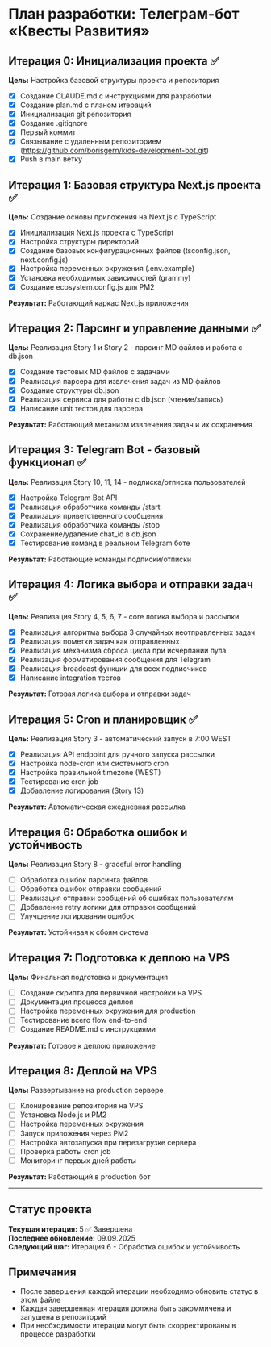 # План разработки: Телеграм-бот «Квесты Развития»

## Итерация 0: Инициализация проекта ✅
**Цель:** Настройка базовой структуры проекта и репозитория

- [x] Создание CLAUDE.md с инструкциями для разработки
- [x] Создание plan.md с планом итераций
- [x] Инициализация git репозитория
- [x] Создание .gitignore
- [x] Первый коммит
- [x] Связывание с удаленным репозиторием (https://github.com/borisgern/kids-development-bot.git)
- [x] Push в main ветку

## Итерация 1: Базовая структура Next.js проекта ✅
**Цель:** Создание основы приложения на Next.js с TypeScript

- [x] Инициализация Next.js проекта с TypeScript
- [x] Настройка структуры директорий
- [x] Создание базовых конфигурационных файлов (tsconfig.json, next.config.js)
- [x] Настройка переменных окружения (.env.example)
- [x] Установка необходимых зависимостей (grammy)
- [x] Создание ecosystem.config.js для PM2

**Результат:** Работающий каркас Next.js приложения

## Итерация 2: Парсинг и управление данными ✅
**Цель:** Реализация Story 1 и Story 2 - парсинг MD файлов и работа с db.json

- [x] Создание тестовых MD файлов с задачами
- [x] Реализация парсера для извлечения задач из MD файлов
- [x] Создание структуры db.json
- [x] Реализация сервиса для работы с db.json (чтение/запись)
- [x] Написание unit тестов для парсера

**Результат:** Работающий механизм извлечения задач и их сохранения

## Итерация 3: Telegram Bot - базовый функционал ✅
**Цель:** Реализация Story 10, 11, 14 - подписка/отписка пользователей

- [x] Настройка Telegram Bot API
- [x] Реализация обработчика команды /start
- [x] Реализация приветственного сообщения
- [x] Реализация обработчика команды /stop
- [x] Сохранение/удаление chat_id в db.json
- [x] Тестирование команд в реальном Telegram боте

**Результат:** Работающие команды подписки/отписки

## Итерация 4: Логика выбора и отправки задач ✅
**Цель:** Реализация Story 4, 5, 6, 7 - core логика выбора и рассылки

- [x] Реализация алгоритма выбора 3 случайных неотправленных задач
- [x] Реализация пометки задач как отправленных
- [x] Реализация механизма сброса цикла при исчерпании пула
- [x] Реализация форматирования сообщения для Telegram
- [x] Реализация broadcast функции для всех подписчиков
- [x] Написание integration тестов

**Результат:** Готовая логика выбора и отправки задач

## Итерация 5: Cron и планировщик ✅
**Цель:** Реализация Story 3 - автоматический запуск в 7:00 WEST

- [x] Реализация API endpoint для ручного запуска рассылки
- [x] Настройка node-cron или системного cron
- [x] Настройка правильной timezone (WEST)
- [x] Тестирование cron job
- [x] Добавление логирования (Story 13)

**Результат:** Автоматическая ежедневная рассылка

## Итерация 6: Обработка ошибок и устойчивость
**Цель:** Реализация Story 8 - graceful error handling

- [ ] Обработка ошибок парсинга файлов
- [ ] Обработка ошибок отправки сообщений
- [ ] Реализация отправки сообщений об ошибках пользователям
- [ ] Добавление retry логики для отправки сообщений
- [ ] Улучшение логирования ошибок

**Результат:** Устойчивая к сбоям система

## Итерация 7: Подготовка к деплою на VPS
**Цель:** Финальная подготовка и документация

- [ ] Создание скрипта для первичной настройки на VPS
- [ ] Документация процесса деплоя
- [ ] Настройка переменных окружения для production
- [ ] Тестирование всего flow end-to-end
- [ ] Создание README.md с инструкциями

**Результат:** Готовое к деплою приложение

## Итерация 8: Деплой на VPS
**Цель:** Развертывание на production сервере

- [ ] Клонирование репозитория на VPS
- [ ] Установка Node.js и PM2
- [ ] Настройка переменных окружения
- [ ] Запуск приложения через PM2
- [ ] Настройка автозапуска при перезагрузке сервера
- [ ] Проверка работы cron job
- [ ] Мониторинг первых дней работы

**Результат:** Работающий в production бот

---

## Статус проекта

**Текущая итерация:** 5 ✅ Завершена  
**Последнее обновление:** 09.09.2025  
**Следующий шаг:** Итерация 6 - Обработка ошибок и устойчивость

## Примечания

- После завершения каждой итерации необходимо обновить статус в этом файле
- Каждая завершенная итерация должна быть закоммичена и запушена в репозиторий
- При необходимости итерации могут быть скорректированы в процессе разработки